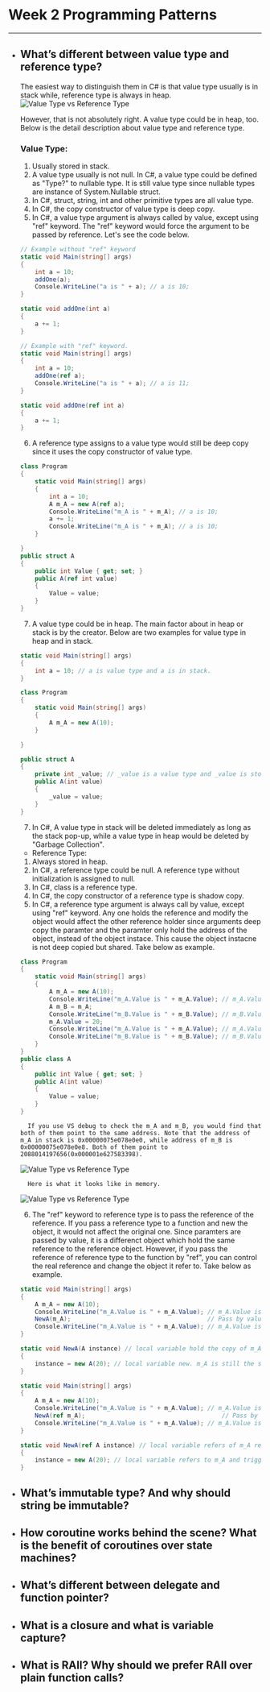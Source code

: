 # Week 2 Programming Patterns
---
* ## What’s different between value type and reference type?
  The easiest way to distinguish them in C# is that value type usually is in stack while, reference type is always in heap.
  ![Value Type vs Reference Type](https://github.com/Vicchang/RayarkTutorial/blob/master/TypeCmpDiagram.jpg)
  
  However, that is not absolutely right. A value type could be in heap, too. Below is the detail description about value type and reference type.
  ### Value Type: 
  1. Usually stored in stack.
  2. A value type usually is not null. In C#, a value type could be defined as "Type?" to  nullable type. It is still value type since nullable types are instance of System.Nullable<T> struct.
  3. In C#, struct, string, int and other primitive types are all value type.
  4. In C#, the copy constructor of value type is deep copy.
  5. In C#, a value type argument is always called by value, except using "ref" keyword. The "ref" keyword would force the argument to be passed by reference. Let's see the code below.
  ```C#
  // Example without "ref" keyword
  static void Main(string[] args)
  {
      int a = 10;
      addOne(a);
      Console.WriteLine("a is " + a); // a is 10;
  }
  
  static void addOne(int a)
  {
      a += 1;
  }
  ```
  ```C#
  // Example with "ref" keyword.
  static void Main(string[] args)
  {
      int a = 10;
      addOne(ref a);
      Console.WriteLine("a is " + a); // a is 11;
  }
  
  static void addOne(ref int a)
  {
      a += 1;
  }
  ```
  6. A reference type assigns to a value type would still be deep copy since it uses the copy constructor of value type. 
  ```C#
  class Program
  {
      static void Main(string[] args)
      {
          int a = 10;
          A m_A = new A(ref a);
          Console.WriteLine("m_A is " + m_A); // a is 10;
          a += 1;
          Console.WriteLine("m_A is " + m_A); // a is 10;           
      }
  
  }
  public struct A
  {
      public int Value { get; set; }
      public A(ref int value)
      {
          Value = value;
      }
  }
  ```    
  7. A value type could be in heap. The main factor about in heap or stack is by the creator. Below are two examples for value type in heap and in stack.
  ```C#
  static void Main(string[] args)
  {
      int a = 10; // a is value type and a is in stack.
  }
  ```    
  ```C#
  class Program
  {
      static void Main(string[] args)
      {
          A m_A = new A(10); 
      }
  
  }
  
  public struct A
  {
      private int _value; // _value is a value type and _value is stored in heap.
      public A(int value)
      {
          _value = value;
      }
  }    
  ```
  7. In C#, A value type in stack will be deleted immediately as long as the stack pop-up, while a value type in heap would be deleted by "Garbage Collection".
  * Reference Type: 
  1. Always stored in heap.
  2. In C#, a reference type could be null. A reference type without initialization is assigned to null.
  3. In C#, class is a reference type.
  4. In C#, the copy constructor of a reference type is shadow copy.
  5. In C#, a reference type argument is always call by value, except using "ref" keyword. Any one holds the reference and modify the object would affect the other reference holder since arguments deep copy the paramter and the paramter only hold the address of the object, instead of the object instace. This cause the object instacne is not deep copied but shared. Take below as example.
  ```C#
  class Program
  {
      static void Main(string[] args)
      {
          A m_A = new A(10);
          Console.WriteLine("m_A.Value is " + m_A.Value); // m_A.Value is 10;
          A m_B = m_A;
          Console.WriteLine("m_B.Value is " + m_B.Value); // m_B.Value is 10;           
          m_A.Value = 20;
          Console.WriteLine("m_A.Value is " + m_A.Value); // m_A.Value is 20;
          Console.WriteLine("m_B.Value is " + m_B.Value); // m_B.Value is 20; 
      }
  }
  public class A
  {
      public int Value { get; set; }
      public A(int value)
      {
          Value = value;
      }
  }
  ```
        If you use VS debug to check the m_A and m_B, you would find that both of them point to the same address. Note that the address of m_A in stack is 0x00000075e078e0e0, while address of m_B is 0x00000075e078e0e8. Both of them point to 2088014197656(0x000001e627583398).
  ![Value Type vs Reference Type](https://github.com/Vicchang/RayarkTutorial/blob/master/ReferenceDebugging.jpg)   
  
        Here is what it looks like in memory.
  
  ![Value Type vs Reference Type](https://github.com/Vicchang/RayarkTutorial/blob/master/ReferenceTypeDiagram.jpg)
  
  6. The "ref" keyword to reference type is to pass the reference of the reference. If you pass a reference type to a function and new the object, it would not affect the original one. Since paramters are passed by value, it is a differenct object which hold the same reference to the reference object. However, if you pass the reference of reference type to the function by "ref", you can control the real reference and change the object it refer to. Take below as example.
  ```C#
  static void Main(string[] args)
  {
      A m_A = new A(10);
      Console.WriteLine("m_A.Value is " + m_A.Value); // m_A.Value is 10;
      NewA(m_A);                                      // Pass by value. 
      Console.WriteLine("m_A.Value is " + m_A.Value); // m_A.Value is 10;
  }
  
  static void NewA(A instance) // local variable hold the copy of m_A reference in this case, also holds the reference to the m_A instacne.
  {
      instance = new A(20); // local variable new. m_A is still the same because this is not m_A but a copy of it.
  }    
  ```
  ```C#
  static void Main(string[] args)
  {
      A m_A = new A(10);
      Console.WriteLine("m_A.Value is " + m_A.Value); // m_A.Value is 10;
      NewA(ref m_A);                                      // Pass by value. 
      Console.WriteLine("m_A.Value is " + m_A.Value); // m_A.Value is 20;
  }
  
  static void NewA(ref A instance) // local variable refers of m_A reference and m_A reference holds the reference to the m_A instacne.
  {
      instance = new A(20); // local variable refers to m_A and trigger m_A to new a new instance and point to.
  }       
  
* ## What’s immutable type? And why should string be immutable?
* ## How coroutine works behind the scene? What is the benefit of coroutines over state machines?
* ## What’s different between delegate and function pointer?
* ## What is a closure and what is variable capture?
* ## What is RAII? Why should we prefer RAII over plain function calls?